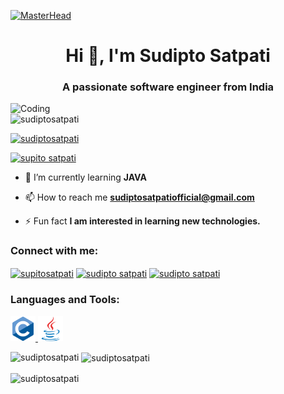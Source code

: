 [![MasterHead](https://files.readme.io/d14112d-Cloudsmith-Integrations-Banner-GitHub.png)](https://sudiptosatpati.io)
<h1 align="center">Hi 👋, I'm Sudipto Satpati</h1>
<h3 align="center">A passionate software engineer from India</h3>
<img align="left" alt="Coding" width="400" src="https://camo.githubusercontent.com/cae12fddd9d6982901d82580bdf321d81fb299141098ca1c2d4891870827bf17/68747470733a2f2f6d69726f2e6d656469756d2e636f6d2f6d61782f313336302f302a37513379765349765f7430696f4a2d5a2e676966">
<p align="left"> <img src="https://komarev.com/ghpvc/?username=sudiptosatpati&label=Profile%20views&color=0e75b6&style=flat" alt="sudiptosatpati" /> </p>

<p align="left"> <a href="https://github.com/ryo-ma/github-profile-trophy"><img src="https://github-profile-trophy.vercel.app/?username=sudiptosatpati" alt="sudiptosatpati" /></a> </p>

<p align="left"> <a href="https://leetcode.com/u/sudiptosatpati/" target="blank"><img src="https://img.shields.io/twitter/follow/supito satpati?logo=twitter&style=for-the-badge" alt="supito satpati" /></a> </p>

- 🌱 I’m currently learning **JAVA**

- 📫 How to reach me **sudiptosatpatiofficial@gmail.com**

- ⚡ Fun fact **I am interested in learning new technologies.**

<h3 align="left">Connect with me:</h3>
<p align="left">
<a href="https://twitter.com/supitosatpati" target="blank"><img align="center" src="https://raw.githubusercontent.com/rahuldkjain/github-profile-readme-generator/master/src/images/icons/Social/twitter.svg" alt="supitosatpati" height="30" width="40" /></a>
<a href="https://fb.com/sudipto satpati" target="blank"><img align="center" src="https://raw.githubusercontent.com/rahuldkjain/github-profile-readme-generator/master/src/images/icons/Social/facebook.svg" alt="sudipto satpati" height="30" width="40" /></a>
<a href="https://www.leetcode.com/satpati" target="blank"><img align="center" src="https://raw.githubusercontent.com/rahuldkjain/github-profile-readme-generator/master/src/images/icons/Social/leet-code.svg" alt="sudipto satpati" height="30" width="40" /></a>
</p>

<h3 align="left">Languages and Tools:</h3>
<p align="left"> <a href="https://www.cprogramming.com/" target="_blank" rel="noreferrer"> <img src="https://raw.githubusercontent.com/devicons/devicon/master/icons/c/c-original.svg" alt="c" width="40" height="40"/> </a> <a href="https://www.java.com" target="_blank" rel="noreferrer"> <img src="https://raw.githubusercontent.com/devicons/devicon/master/icons/java/java-original.svg" alt="java" width="40" height="40"/> </a> </p>

<p><img align="left" src="https://github-readme-stats.vercel.app/api/top-langs?username=sudiptosatpati&show_icons=true&locale=en&layout=compact" alt="sudiptosatpati" /></p>

<p>&nbsp;<img align="center" src="https://github-readme-stats.vercel.app/api?username=sudiptosatpati&show_icons=true&locale=en" alt="sudiptosatpati" /></p>

<p><img align="center" src="https://github-readme-streak-stats.herokuapp.com/?user=sudiptosatpati&" alt="sudiptosatpati" /></p>

